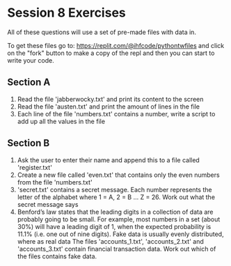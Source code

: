 # Session 8 Exercises
All of these questions will use a set of pre-made files with data in.

To get these files go to: https://replit.com/@ihfcode/pythontwfiles and click on the "fork" button to make a copy of the repl and then you can start to write your code.


## Section A
1. Read the file 'jabberwocky.txt' and print its content to the screen
2. Read the file 'austen.txt' and print the amount of lines in the file
3. Each line of the file 'numbers.txt' contains a number, write a script to add up all the values in the file

## Section B
1. Ask the user to enter their name and append this to a file called 'register.txt'
2. Create a new file called 'even.txt' that contains only the even numbers from the file 'numbers.txt'
3. 'secret.txt' contains a secret message. Each number represents the letter of the alphabet where 1 = A, 2 = B ... Z = 26. Work out what the secret message says
4. Benford’s law states that the leading digits in a collection of data are probably going to be small. For example, most numbers in a set (about 30%) will have a leading digit of 1, when the expected probability is 11.1% (i.e. one out of nine digits). Fake data is usually evenly distributed, where as real data The files 'accounts_1.txt', 'accounts_2.txt' and 'accounts_3.txt' contain financial transaction data. Work out which of the files contains fake data.
